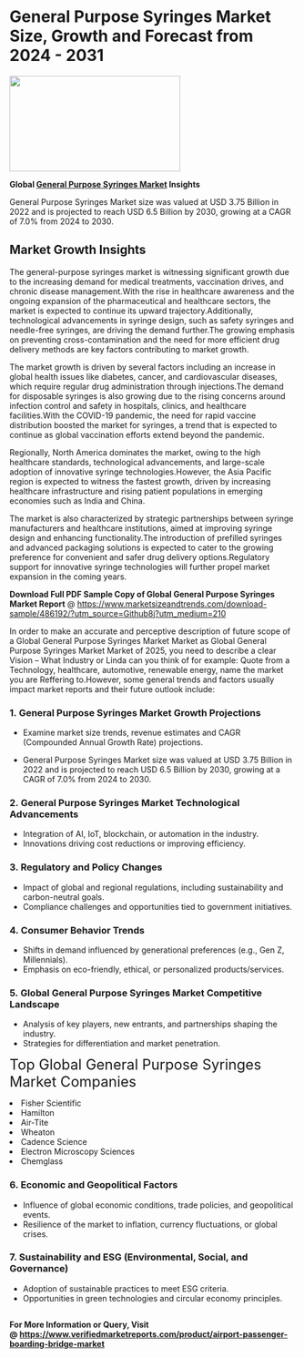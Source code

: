 <H1>General Purpose Syringes Market Size, Growth and Forecast from 2024 - 2031</H1><img class="aligncenter size-medium wp-image-584254" src="https://thirdeyenews.in/wp-content/uploads/2024/09/Global-Market-Research-300x168.jpeg" alt="" width="300" height="168" /><p><strong>Global&nbsp;<a href="https://www.marketsizeandtrends.com/download-sample/486192/?utm_source=Github8j?utm_medium=210">General Purpose Syringes Market</a> Insights</strong></p><p>General Purpose Syringes Market size was valued at USD 3.75 Billion in 2022 and is projected to reach USD 6.5 Billion by 2030, growing at a CAGR of 7.0% from 2024 to 2030.</p><p><h2>Market Growth Insights</h2> <p>The general-purpose syringes market is witnessing significant growth due to the increasing demand for medical treatments, vaccination drives, and chronic disease management.With the rise in healthcare awareness and the ongoing expansion of the pharmaceutical and healthcare sectors, the market is expected to continue its upward trajectory.Additionally, technological advancements in syringe design, such as safety syringes and needle-free syringes, are driving the demand further.The growing emphasis on preventing cross-contamination and the need for more efficient drug delivery methods are key factors contributing to market growth.</p> <p>The market growth is driven by several factors including an increase in global health issues like diabetes, cancer, and cardiovascular diseases, which require regular drug administration through injections.The demand for disposable syringes is also growing due to the rising concerns around infection control and safety in hospitals, clinics, and healthcare facilities.With the COVID-19 pandemic, the need for rapid vaccine distribution boosted the market for syringes, a trend that is expected to continue as global vaccination efforts extend beyond the pandemic.</p> <p>Regionally, North America dominates the market, owing to the high healthcare standards, technological advancements, and large-scale adoption of innovative syringe technologies.However, the Asia Pacific region is expected to witness the fastest growth, driven by increasing healthcare infrastructure and rising patient populations in emerging economies such as India and China.</p> <p>The market is also characterized by strategic partnerships between syringe manufacturers and healthcare institutions, aimed at improving syringe design and enhancing functionality.The introduction of prefilled syringes and advanced packaging solutions is expected to cater to the growing preference for convenient and safer drug delivery options.Regulatory support for innovative syringe technologies will further propel market expansion in the coming years.</p> <p><span class=""><strong>Download Full PDF Sample Copy of Global General Purpose Syringes Market Report</strong> @ <a href="https://www.marketsizeandtrends.com/download-sample/486192/?utm_source=Github8j?utm_medium=210" target="_blank">https://www.marketsizeandtrends.com/download-sample/486192/?utm_source=Github8j?utm_medium=210</a></span></p><p>In order to make an accurate and perceptive description of future scope of a Global&nbsp;General Purpose Syringes Market Market as Global&nbsp;General Purpose Syringes Market Market of 2025, you need to describe a clear Vision &ndash; What Industry or Linda can you think of for example: Quote from a Technology, healthcare, automotive, renewable energy, name the market you are Reffering to.However, some general trends and factors usually impact market reports and their future outlook include:</p><h3>1.&nbsp;<strong>General Purpose Syringes Market Growth Projections</strong></h3><ul><li>Examine market size trends, revenue estimates and CAGR (Compounded Annual Growth Rate) projections.</li><li><p>General Purpose Syringes Market size was valued at USD 3.75 Billion in 2022 and is projected to reach USD 6.5 Billion by 2030, growing at a CAGR of 7.0% from 2024 to 2030.</p></li></ul><h3>2.&nbsp;<strong>General Purpose Syringes Market Technological Advancements</strong></h3><ul><li>Integration of AI, IoT, blockchain, or automation in the industry.</li><li>Innovations driving cost reductions or improving efficiency.</li></ul><h3>3.&nbsp;<strong>Regulatory and Policy Changes</strong></h3><ul><li>Impact of global and regional regulations, including sustainability and carbon-neutral goals.</li><li>Compliance challenges and opportunities tied to government initiatives.</li></ul><h3>4.&nbsp;<strong>Consumer Behavior Trends</strong></h3><ul><li>Shifts in demand influenced by generational preferences (e.g., Gen Z, Millennials).</li><li>Emphasis on eco-friendly, ethical, or personalized products/services.</li></ul><h3>5.&nbsp;<strong>Global General Purpose Syringes Market Competitive Landscape</strong></h3><ul><li>Analysis of key players, new entrants, and partnerships shaping the industry.</li><li>Strategies for differentiation and market penetration.</li></ul><p data-pm-slice="1 1 []"><span style="color: inherit; font-family: inherit; font-size: 25px;">Top Global General Purpose Syringes Market Companies</span></p><div class="" data-test-id=""><p><li>Fisher Scientific</li><li> Hamilton</li><li> Air-Tite</li><li> Wheaton</li><li> Cadence Science</li><li> Electron Microscopy Sciences</li><li> Chemglass</li></p></div><h3>6.&nbsp;<strong>Economic and Geopolitical Factors</strong></h3><ul><li>Influence of global economic conditions, trade policies, and geopolitical events.</li><li>Resilience of the market to inflation, currency fluctuations, or global crises.</li></ul><h3>7.&nbsp;<strong>Sustainability and ESG (Environmental, Social, and Governance)</strong></h3><ul><li>Adoption of sustainable practices to meet ESG criteria.</li><li>Opportunities in green technologies and circular economy principles.</li></ul><h2><strong style="font-size: 14px;">For More Information or Query, Visit @&nbsp;</strong><a style="background-color: #ffffff; font-size: 14px;" href="https://www.marketsizeandtrends.com/report/general-purpose-syringes-market/" target="_blank">https://www.verifiedmarketreports.com/product/airport-passenger-boarding-bridge-market</a></h2>